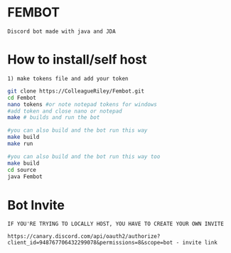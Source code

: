 # FEMBOT
    Discord bot made with java and JDA 

# How to install/self host
    1) make tokens file and add your token
```sh
git clone https://ColleagueRiley/Fembot.git
cd Fembot
nano tokens #or note notepad tokens for windows
#add token and close nano or notepad
make # builds and run the bot

#you can also build and the bot run this way 
make build
make run

#you can also build and the bot run this way too
make build
cd source
java Fembot 
```

# Bot Invite 
    IF YOU'RE TRYING TO LOCALLY HOST, YOU HAVE TO CREATE YOUR OWN INVITE

    https://canary.discord.com/api/oauth2/authorize?client_id=948767706432299078&permissions=8&scope=bot - invite link